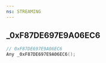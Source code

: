 ```yaml
---
ns: STREAMING
---
```

## _0xF87DE697E9A06EC6

```c
// 0xF87DE697E9A06EC6
Any _0xF87DE697E9A06EC6();
```

